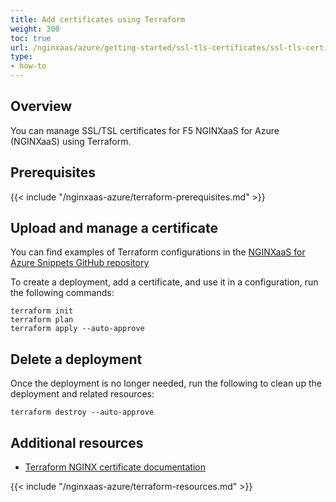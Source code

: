 ```yaml
---
title: Add certificates using Terraform
weight: 300
toc: true
url: /nginxaas/azure/getting-started/ssl-tls-certificates/ssl-tls-certificates-terraform/
type:
- how-to
---
```


## Overview

You can manage SSL/TSL certificates for F5 NGINXaaS for Azure (NGINXaaS) using Terraform.

## Prerequisites

{{< include "/nginxaas-azure/terraform-prerequisites.md" >}}

## Upload and manage a certificate

You can find examples of Terraform configurations in the [NGINXaaS for Azure Snippets GitHub repository](https://github.com/nginxinc/nginxaas-for-azure-snippets/tree/main/terraform/certificates)

To create a deployment, add a certificate, and use it in a configuration, run the following commands:

   ```shell
   terraform init
   terraform plan
   terraform apply --auto-approve
   ```

## Delete a deployment

Once the deployment is no longer needed, run the following to clean up the deployment and related resources:

   ```shell
   terraform destroy --auto-approve
   ```

## Additional resources

- [Terraform NGINX certificate documentation](https://registry.terraform.io/providers/hashicorp/azurerm/latest/docs/resources/nginx_certificate)

{{< include "/nginxaas-azure/terraform-resources.md" >}}
